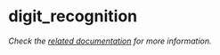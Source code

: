# digit_recognition

_Check the [related documentation](https://csia-pme.github.io/csia-pme/reference/digit-recognition) for more information._
